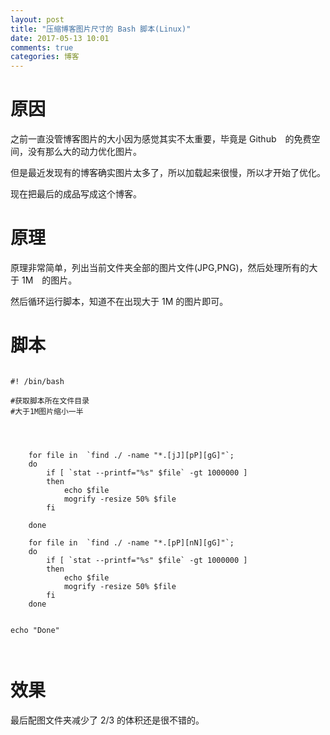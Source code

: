 ```yaml
---
layout: post
title: "压缩博客图片尺寸的 Bash 脚本(Linux)"
date: 2017-05-13 10:01
comments: true
categories: 博客
---
```


# 原因

之前一直没管博客图片的大小因为感觉其实不太重要，毕竟是 Github　的免费空间，没有那么大的动力优化图片。

但是最近发现有的博客确实图片太多了，所以加载起来很慢，所以才开始了优化。

现在把最后的成品写成这个博客。

<!--more-->

# 原理

原理非常简单，列出当前文件夹全部的图片文件(JPG,PNG)，然后处理所有的大于 1M　的图片。

然后循环运行脚本，知道不在出现大于 1M 的图片即可。

# 脚本

~~~~~~~~~~~~~~~~~~~~~~~~~~~~~~~~~~~~~~~~

#! /bin/bash 

#获取脚本所在文件目录
#大于1M图片缩小一半




    for file in  `find ./ -name "*.[jJ][pP][gG]"`;
    do    	
    	if [ `stat --printf="%s" $file` -gt 1000000 ]
		then
    		echo $file
    		mogrify -resize 50% $file
		fi

	done

	for file in  `find ./ -name "*.[pP][nN][gG]"`;
    do 
    	if [ `stat --printf="%s" $file` -gt 1000000 ]
		then
    		echo $file
    		mogrify -resize 50% $file
		fi
	done


echo "Done"



~~~~~~~~~~~~~~~~~~~~~~~~~~~~~~~~~~~~~~~~

# 效果
最后配图文件夹减少了 2/3 的体积还是很不错的。
